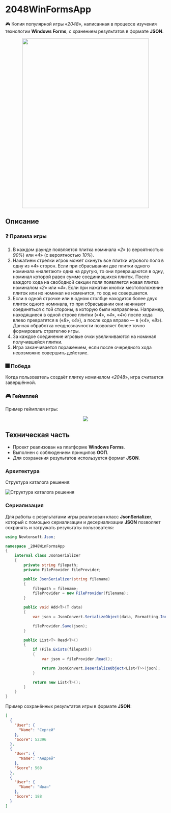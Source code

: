 # 2048WinFormsApp

🎮 Копия популярной игры «_2048_», написанная в процессе изучения технологии **Windows Forms**, с хранением результатов в формате **JSON**.

<div align="center"><img src="https://github.com/snikitin-de/2048WinFormsApp/assets/25394427/a838e976-0571-4aa3-942a-831eeb52765d" width="398" height="531"></div>

## Описание

### :question: Правила игры

1. В каждом раунде появляется плитка номинала «_2_» (с вероятностью _90%_) или «_4_» (с вероятностью _10%_).
2. Нажатием стрелки игрок может скинуть все плитки игрового поля в одну из «_4_» сторон. Если при сбрасывании две плитки одного номинала «налетают» одна на другую, то они превращаются в одну, номинал которой равен сумме соединившихся плиток. После каждого хода на свободной секции поля появляется новая плитка номиналом «_2_» или «_4_». Если при нажатии кнопки местоположение плиток или их номинал не изменится, то ход не совершается.
3. Если в одной строчке или в одном столбце находится более двух плиток одного номинала, то при сбрасывании они начинают соединяться с той стороны, в которую были направлены. Например, находящиеся в одной строке плитки («_4_», «_4_», «_4_») после хода влево превратятся в («_8_», «_4_»), а после хода вправо — в («_4_», «_8_»). Данная обработка неоднозначности позволяет более точно формировать стратегию игры.
4. За каждое соединение игровые очки увеличиваются на номинал получившейся плитки.
5. Игра заканчивается поражением, если после очередного хода невозможно совершить действие.

### :fireworks: Победа

Когда пользователь создаёт плитку номиналом «_2048_», игра считается завершённой.

### 🎮 Геймплей

Пример геймплея игры:

<div align="center"><img src="https://github.com/snikitin-de/2048WinFormsApp/assets/25394427/51904c92-88c8-40bb-809b-04b996a87dcf"></div>

## Техническая часть

* Проект реализован на платформе **Windows Forms**.
* Выполнен с соблюдением принципов **ООП**.
* Для сохранения результатов используется формат **JSON**.

### Архитектура

Структура каталога решения:

![Структура каталога решения](https://github.com/snikitin-de/2048WinFormsApp/assets/25394427/a9d26c76-b726-4ca5-97e1-dd2588a203c3)

### Сериализация

Для работы с результатами игры реализован класс **JsonSerializer**, который с помощью сериализации и десериализации **JSON** позволяет сохранять и загружать результаты пользователя:

```csharp
using Newtonsoft.Json;

namespace _2048WinFormsApp
{
    internal class JsonSerializer
    {
        private string filepath;
        private FileProvider fileProvider;

        public JsonSerializer(string filename)
        {
            filepath = filename;
            fileProvider = new FileProvider(filename);
        }

        public void Add<T>(T data)
        {
            var json = JsonConvert.SerializeObject(data, Formatting.Indented);

            fileProvider.Save(json);
        }

        public List<T> Read<T>()
        {
            if (File.Exists(filepath))
            {
                var json = fileProvider.Read();

                return JsonConvert.DeserializeObject<List<T>>(json);
            }

            return new List<T>();
        }
    }
}
```

Пример сохранённых результатов игры в формате **JSON**:

```json
[
  {
    "User": {
      "Name": "Сергей"
    },
    "Score": 52396
  },
  {
    "User": {
      "Name": "Андрей"
    },
    "Score": 560
  },
  {
    "User": {
      "Name": "Иван"
    },
    "Score": 188
  }
]
```

